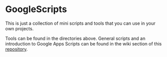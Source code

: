 # GoogleScripts

This is just a collection of mini scripts and tools that you can use in your own projects. 

Tools can be found in the directories above. 
General scripts and an introduction to Google Apps Scripts can be found in the wiki section of this [repository](https://github.com/NikRpk/GoogleAppsScripts/wiki). 
